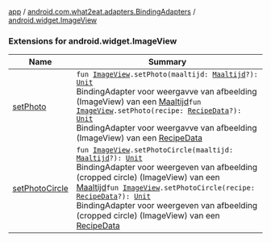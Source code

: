 [app](../../index.md) / [android.com.what2eat.adapters.BindingAdapters](../index.md) / [android.widget.ImageView](./index.md)

### Extensions for android.widget.ImageView

| Name | Summary |
|---|---|
| [setPhoto](set-photo.md) | `fun `[`ImageView`](https://developer.android.com/reference/android/widget/ImageView.html)`.setPhoto(maaltijd: `[`Maaltijd`](../../android.com.what2eat.model/-maaltijd/index.md)`?): `[`Unit`](https://kotlinlang.org/api/latest/jvm/stdlib/kotlin/-unit/index.html)<br>BindingAdapter voor weergavve van afbeelding (ImageView) van een [Maaltijd](../../android.com.what2eat.model/-maaltijd/index.md)`fun `[`ImageView`](https://developer.android.com/reference/android/widget/ImageView.html)`.setPhoto(recipe: `[`RecipeData`](../../android.com.what2eat.network/-recipe-data/index.md)`?): `[`Unit`](https://kotlinlang.org/api/latest/jvm/stdlib/kotlin/-unit/index.html)<br>BindingAdapter voor weergavve van afbeelding (ImageView) van een [RecipeData](../../android.com.what2eat.network/-recipe-data/index.md) |
| [setPhotoCircle](set-photo-circle.md) | `fun `[`ImageView`](https://developer.android.com/reference/android/widget/ImageView.html)`.setPhotoCircle(maaltijd: `[`Maaltijd`](../../android.com.what2eat.model/-maaltijd/index.md)`?): `[`Unit`](https://kotlinlang.org/api/latest/jvm/stdlib/kotlin/-unit/index.html)<br>BindingAdapter voor weergeven van afbeelding (cropped circle) (ImageView) van een [Maaltijd](../../android.com.what2eat.model/-maaltijd/index.md)`fun `[`ImageView`](https://developer.android.com/reference/android/widget/ImageView.html)`.setPhotoCircle(recipe: `[`RecipeData`](../../android.com.what2eat.network/-recipe-data/index.md)`?): `[`Unit`](https://kotlinlang.org/api/latest/jvm/stdlib/kotlin/-unit/index.html)<br>BindingAdapter voor weergeven van afbeelding (cropped circle) (ImageView) van een [RecipeData](../../android.com.what2eat.network/-recipe-data/index.md) |
